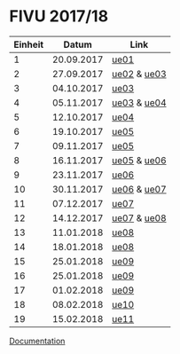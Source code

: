 # FIVU 2017/18

| Einheit | Datum | Link |
|---------|-------|------|
| 1 | 20.09.2017 | [ue01](projects/ue01/main.js) |
| 2 | 27.09.2017 | [ue02](projects/ue02/main.js) & [ue03](projects/ue03/src/main.ts) |
| 3 | 04.10.2017 | [ue03](projects/ue03/src/main.ts) |
| 4 | 05.11.2017 | [ue03](projects/ue03/src/main.ts) & [ue04](projects/ue04/src/main.ts) |
| 5 | 12.10.2017 | [ue04](projects/ue04/src/main.ts) |
| 6 | 19.10.2017 | [ue05](projects/ue05/src/main.ts) |
| 7 | 09.11.2017 | [ue05](projects/ue05/src/main.ts) |
| 8 | 16.11.2017 | [ue05](projects/ue05/src/main.ts) & [ue06](projects/ue06/src/main.ts) |
| 9 | 23.11.2017 | [ue06](projects/ue06/src/main.ts) |
| 10 | 30.11.2017 | [ue06](projects/ue06/src/main.ts) & [ue07](projects/ue07/src/main.ts)|
| 11 | 07.12.2017 | [ue07](projects/ue07/src/main.ts)|
| 12 | 14.12.2017 | [ue07](projects/ue07/src/main.ts) & [ue08](projects/ue08/src/main.ts)|
| 13 | 11.01.2018 | [ue08](projects/ue08/src/main.ts)|
| 14 | 18.01.2018 | [ue08](projects/ue08/src/main.ts)|
| 15 | 25.01.2018 | [ue09](projects/ue09/Angular2/src/main.ts)|
| 16 | 25.01.2018 | [ue09](projects/ue09/Angular2/src/main.ts)|
| 17 | 01.02.2018 | [ue09](projects/ue09/Angular2/src/main.ts)|
| 18 | 08.02.2018 | [ue10](projects/ue10/src/main.ts)|
| 19 | 15.02.2018 | [ue11](projects/ue11/server/src/main.ts)|


[Documentation](https://github.com/HTLMechatronics/m13-5ahme-fivu/blob/master/README.md)
